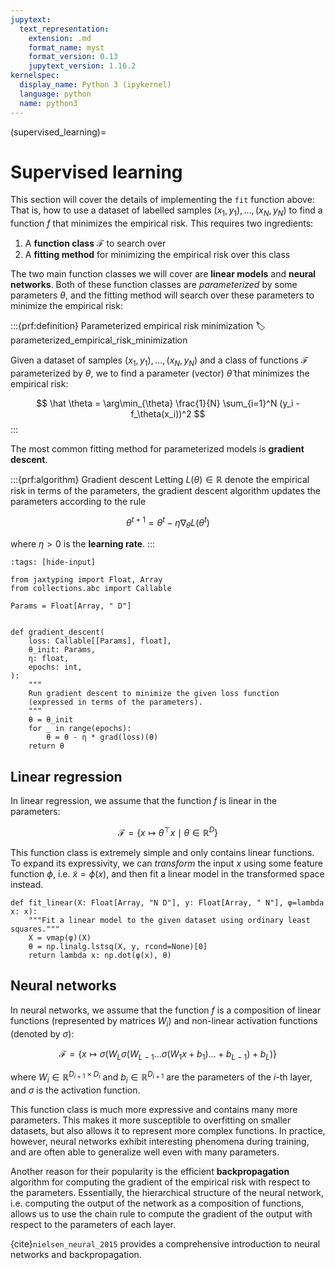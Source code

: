 ```yaml
---
jupytext:
  text_representation:
    extension: .md
    format_name: myst
    format_version: 0.13
    jupytext_version: 1.16.2
kernelspec:
  display_name: Python 3 (ipykernel)
  language: python
  name: python3
---
```


(supervised_learning)=
# Supervised learning

This section will cover the details of implementing the `fit` function above:
That is, how to use a dataset of labelled samples $(x_1, y_1), \dots, (x_N, y_N)$ to find a function $f$ that minimizes the empirical risk.
This requires two ingredients:

1. A **function class** $\mathcal{F}$ to search over
2. A **fitting method** for minimizing the empirical risk over this class

The two main function classes we will cover are **linear models** and **neural networks**.
Both of these function classes are *parameterized* by some parameters $\theta$,
and the fitting method will search over these parameters to minimize the empirical risk:

:::{prf:definition} Parameterized empirical risk minimization
:label: parameterized_empirical_risk_minimization

Given a dataset of samples $(x_1, y_1), \dots, (x_N, y_N)$ and a class of functions $\mathcal{F}$ parameterized by $\theta$,
we to find a parameter (vector) $\hat \theta$ that minimizes the empirical risk:

$$
\hat \theta = \arg\min_{\theta} \frac{1}{N} \sum_{i=1}^N (y_i - f_\theta(x_i))^2
$$
:::

The most common fitting method for parameterized models is **gradient descent**.

:::{prf:algorithm} Gradient descent
Letting $L(\theta) \in \mathbb{R}$ denote the empirical risk in terms of the parameters,
the gradient descent algorithm updates the parameters according to the rule

$$
\theta^{t+1} = \theta^t - \eta \nabla_\theta L(\theta^t)
$$

where $\eta > 0$ is the **learning rate**.
:::

```{code-cell}
:tags: [hide-input]

from jaxtyping import Float, Array
from collections.abc import Callable
```

```{code-cell}
Params = Float[Array, " D"]


def gradient_descent(
    loss: Callable[[Params], float],
    θ_init: Params,
    η: float,
    epochs: int,
):
    """
    Run gradient descent to minimize the given loss function
    (expressed in terms of the parameters).
    """
    θ = θ_init
    for _ in range(epochs):
        θ = θ - η * grad(loss)(θ)
    return θ
```

## Linear regression

In linear regression, we assume that the function $f$ is linear in the parameters:

$$
\mathcal{F} = \{ x \mapsto \theta^\top x \mid \theta \in \mathbb{R}^D \}
$$

This function class is extremely simple and only contains linear functions.
To expand its expressivity, we can _transform_ the input $x$ using some feature function $\phi$,
i.e. $\widetilde x = \phi(x)$, and then fit a linear model in the transformed space instead.

```{code-cell}
def fit_linear(X: Float[Array, "N D"], y: Float[Array, " N"], φ=lambda x: x):
    """Fit a linear model to the given dataset using ordinary least squares."""
    X = vmap(φ)(X)
    θ = np.linalg.lstsq(X, y, rcond=None)[0]
    return lambda x: np.dot(φ(x), θ)
```

## Neural networks

In neural networks, we assume that the function $f$ is a composition of linear functions (represented by matrices $W_i$) and non-linear activation functions (denoted by $\sigma$):

$$
\mathcal{F} = \{ x \mapsto \sigma(W_L \sigma(W_{L-1} \dots \sigma(W_1 x + b_1) \dots + b_{L-1}) + b_L) \}
$$

where $W_i \in \mathbb{R}^{D_{i+1} \times D_i}$ and $b_i \in \mathbb{R}^{D_{i+1}}$ are the parameters of the $i$-th layer, and $\sigma$ is the activation function.

This function class is much more expressive and contains many more parameters.
This makes it more susceptible to overfitting on smaller datasets,
but also allows it to represent more complex functions.
In practice, however, neural networks exhibit interesting phenomena during training,
and are often able to generalize well even with many parameters.

Another reason for their popularity is the efficient **backpropagation** algorithm for computing the gradient of the empirical risk with respect to the parameters.
Essentially, the hierarchical structure of the neural network,
i.e. computing the output of the network as a composition of functions,
allows us to use the chain rule to compute the gradient of the output with respect to the parameters of each layer.

{cite}`nielsen_neural_2015` provides a comprehensive introduction to neural networks and backpropagation.
